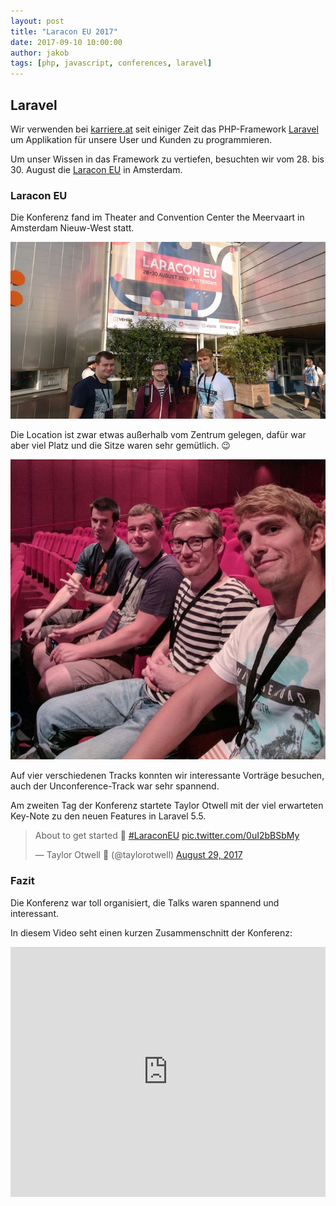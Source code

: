 ```yaml
---
layout: post
title: "Laracon EU 2017"
date: 2017-09-10 10:00:00
author: jakob
tags: [php, javascript, conferences, laravel]
---
```


## Laravel

Wir verwenden bei [karriere.at](https://www.karriere.at/) seit einiger Zeit das PHP-Framework [Laravel](https://laravel.com/) um Applikation für unsere User und Kunden zu programmieren.

Um unser Wissen in das Framework zu vertiefen, besuchten wir vom 28. bis 30. August die [Laracon EU](https://laracon.eu/) in Amsterdam.

### Laracon EU

Die Konferenz fand im Theater and Convention Center the Meervaart in Amsterdam Nieuw-West statt. 

![](/assets/images/laracon-eu-2017/laracon-eu-2017-venue.jpg)

Die Location ist zwar etwas außerhalb vom Zentrum gelegen, dafür war aber viel Platz und die Sitze waren sehr gemütlich. 😉

![](/assets/images/laracon-eu-2017/laracon-eu-2017-red-room.jpg)

Auf vier verschiedenen Tracks konnten wir interessante Vorträge besuchen, auch der Unconference-Track war sehr spannend.

Am zweiten Tag der Konferenz startete Taylor Otwell mit der viel erwarteten Key-Note zu den neuen Features in Laravel 5.5.
 
<blockquote class="twitter-tweet" data-lang="en"><p lang="en" dir="ltr">About to get started 🙂 <a href="https://twitter.com/hashtag/LaraconEU?src=hash&amp;ref_src=twsrc%5Etfw">#LaraconEU</a> <a href="https://t.co/0uI2bBSbMy">pic.twitter.com/0uI2bBSbMy</a></p>&mdash; Taylor Otwell 🐘 (@taylorotwell) <a href="https://twitter.com/taylorotwell/status/902434140519374850?ref_src=twsrc%5Etfw">August 29, 2017</a></blockquote>
<script async src="//platform.twitter.com/widgets.js" charset="utf-8"></script>

### Fazit

Die Konferenz war toll organisiert, die Talks waren spannend und interessant.

In diesem Video seht einen kurzen Zusammenschnitt der Konferenz:

<iframe width="100%" height="400px" src="https://www.youtube.com/embed/JPxhnRh1Rr8" frameborder="0" allowfullscreen></iframe>